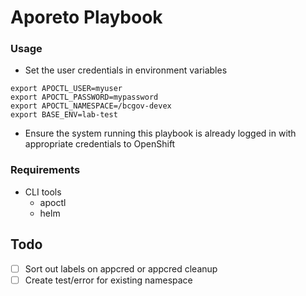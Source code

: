 # Aporeto Playbook

### Usage

- Set the user credentials in environment variables

```
export APOCTL_USER=myuser
export APOCTL_PASSWORD=mypassword
export APOCTL_NAMESPACE=/bcgov-devex
export BASE_ENV=lab-test
```

- Ensure the system running this playbook is already logged in with appropriate credentials to OpenShift


### Requirements
- CLI tools
  - apoctl
  - helm


## Todo
- [ ] Sort out labels on appcred or appcred cleanup
- [ ] Create test/error for existing namespace
